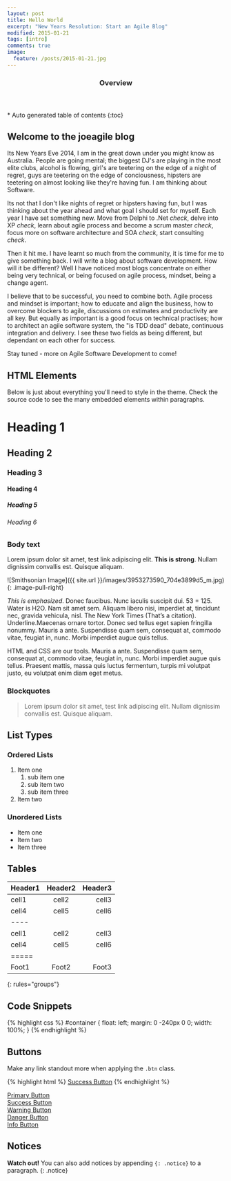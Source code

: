 ```yaml
---
layout: post
title: Hello World
excerpt: "New Years Resolution: Start an Agile Blog"
modified: 2015-01-21
tags: [intro]
comments: true
image:
  feature: /posts/2015-01-21.jpg
---
```


<section id="table-of-contents" class="toc">
  <header>
    <h3>Overview</h3>
  </header>
<div id="drawer" markdown="1">
*  Auto generated table of contents
{:toc}
</div>
</section><!-- /#table-of-contents -->

## Welcome to the joeagile blog

Its New Years Eve 2014, I am in the great down under you might know as Australia.  People are going mental; the biggest DJ's are playing in the most elite clubs, alcohol is flowing, girl's are teetering on the edge of a night of regret, guys are teetering on the edge of conciousness, hipsters are teetering on almost looking like they're having fun.  I am thinking about Software.

Its not that I don't like nights of regret or hipsters having fun, but I was thinking about the year ahead and what goal I should set for myself.  Each year I have set something new.  Move from Delphi to .Net *check*, delve into XP *check*, learn about agile process and become a scrum master *check*, focus more on software architecture and SOA *check*, start consulting *check*.

Then it hit me.  I have learnt so much from the community, it is time for me to give something back.  I will write a blog about software development.  How will it be different?  Well I have noticed most blogs concentrate on either being very technical, or being focused on agile process, mindset, being a change agent.

I believe that to be successful, you need to combine both.  Agile process and mindset is important; how to educate and align the business, how to overcome blockers to agile, discussions on estimates and productivity are all key.  But equally as important is a good focus on technical practises; how to architect an agile software system, the "is TDD dead" debate, continuous integration and delivery.  I see these two fields as being different, but dependant on each other for success.

Stay tuned - more on Agile Software Development to come!

## HTML Elements

Below is just about everything you'll need to style in the theme. Check the source code to see the many embedded elements within paragraphs.

# Heading 1

## Heading 2

### Heading 3

#### Heading 4

##### Heading 5

###### Heading 6

### Body text

Lorem ipsum dolor sit amet, test link adipiscing elit. **This is strong**. Nullam dignissim convallis est. Quisque aliquam.

![Smithsonian Image]({{ site.url }}/images/3953273590_704e3899d5_m.jpg)
{: .image-pull-right}

*This is emphasized*. Donec faucibus. Nunc iaculis suscipit dui. 53 = 125. Water is H2O. Nam sit amet sem. Aliquam libero nisi, imperdiet at, tincidunt nec, gravida vehicula, nisl. The New York Times (That’s a citation). Underline.Maecenas ornare tortor. Donec sed tellus eget sapien fringilla nonummy. Mauris a ante. Suspendisse quam sem, consequat at, commodo vitae, feugiat in, nunc. Morbi imperdiet augue quis tellus.

HTML and CSS are our tools. Mauris a ante. Suspendisse quam sem, consequat at, commodo vitae, feugiat in, nunc. Morbi imperdiet augue quis tellus. Praesent mattis, massa quis luctus fermentum, turpis mi volutpat justo, eu volutpat enim diam eget metus.

### Blockquotes

> Lorem ipsum dolor sit amet, test link adipiscing elit. Nullam dignissim convallis est. Quisque aliquam.

## List Types

### Ordered Lists

1. Item one
   1. sub item one
   2. sub item two
   3. sub item three
2. Item two

### Unordered Lists

* Item one
* Item two
* Item three

## Tables

| Header1 | Header2 | Header3 |
|:--------|:-------:|--------:|
| cell1   | cell2   | cell3   |
| cell4   | cell5   | cell6   |
|----
| cell1   | cell2   | cell3   |
| cell4   | cell5   | cell6   |
|=====
| Foot1   | Foot2   | Foot3
{: rules="groups"}

## Code Snippets

{% highlight css %}
#container {
  float: left;
  margin: 0 -240px 0 0;
  width: 100%;
}
{% endhighlight %}

## Buttons

Make any link standout more when applying the `.btn` class.

{% highlight html %}
<a href="#" class="btn btn-success">Success Button</a>
{% endhighlight %}

<div markdown="0"><a href="#" class="btn">Primary Button</a></div>
<div markdown="0"><a href="#" class="btn btn-success">Success Button</a></div>
<div markdown="0"><a href="#" class="btn btn-warning">Warning Button</a></div>
<div markdown="0"><a href="#" class="btn btn-danger">Danger Button</a></div>
<div markdown="0"><a href="#" class="btn btn-info">Info Button</a></div>

## Notices

**Watch out!** You can also add notices by appending `{: .notice}` to a paragraph.
{: .notice}
